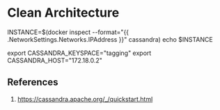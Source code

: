 # Clean Architecture 

INSTANCE=$(docker inspect --format="{{ .NetworkSettings.Networks.IPAddress }}" cassandra)
echo $INSTANCE



export CASSANDRA_KEYSPACE="tagging"
export CASSANDRA_HOST="172.18.0.2"

## References 

1. https://cassandra.apache.org/_/quickstart.html 
